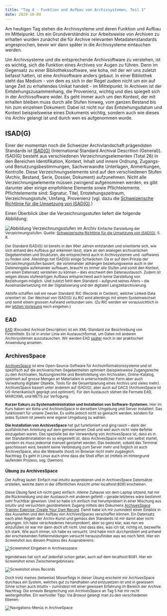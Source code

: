 ```yaml
---
title: "Tag 4 - Funktion und Aufbau von Archivsystemen, Teil 1"
date: 2020-10-09
---
```


Am heutigen Tag stehen die Archivsysteme und deren Funktion und Aufbau im Mittelpunkt. Um ein Grundverständnis zur Arbeitsweise von Archiven zu erhalten wurden zunächst die für Archive relevanten Metadatenstandards angesprochen, bevor wir dann später in die Archivsysteme eintauchen werden.

Um Archivsysteme und die entsprechende Archivsoftware zu verstehen, ist es wichtig, sich die Funktion eines Archives vor Augen zu führen. Denn im Gegensatz zu einer Bibliothekssoftware, wie koha, mit der wir uns zuletzt befasst hatten, ist eine Archisoftware anders gebaut. In einer Bibliothek steht das Medium - von dem es sich in der Regel zudem nicht um ein auf lange Zeit zu erhaltendes Unikat handelt - im Mittelpunkt. In Archiven ist der Entstehungszusammenhang, die Provenienz, wichtig und dies spiegelt sich in der Archivsoftware wider. Es geht immer auch um den Kontext, der mit erhalten bleiben muss durch alle Stufen hinweg, vom ganzen Bestand bis hin zum einzelnen Dokument: Dabei ist nicht nur das Entstehungsdatum und Kontext beispielsweise eines Dokuments wichtig, sondern auch wie dieses ins Archiv gelangt ist und durch wen es aufgenommen wurde.


## ISAD(G)
Einer der momentan noch die Schweizer Archivlandschaft prägendsten Standards ist [ISAD(G)](https://www.ica.org/en/isadg-general-international-standard-archival-description-second-edition) (International Standard Archival Descrition (General)). ISAD(G) besteht aus verschiedenen Verzeichnungselementen (Total 26) in den Bereichen Identifikation, Kontext, Inhalt und innere Ordnung, Zugangs- und Benutzungsbestimmungen, Sachverwandte Unterlagen, Anmerkungen, Kontrolle. Diese Verzeichnungselemente sind auf den verschiedenen Stufen (Archiv, Bestand, Serie, Dossier, Dokument) aufzunehmen. Nicht alle Verzeichnungselemente müssen zwingend aufgenommen werden, es gibt darunter aber einige empfohlene Elemente sowie Pflichtelemente. Pflichtelemente sind: Signatur, Titel, Entstehungszeitraum, Verzeichnungsstufe, Umfang, Provenienz (vgl. dazu die [Schweizerische Richtlinie für die Umsetzung von ISAD(G)](https://vsa-aas.ch/wp-content/uploads/2015/06/Richtlinien_ISAD_G_VSA_d.pdf).)

Einen Überblick über die Verzeichnungsstufen liefert die folgende Abbildung:

![Abbildung Verzeichnungsstufen im Archiv](https://pad.gwdg.de/uploads/upload_82ca797a667bf0d267d800ba41827a13.png)
<small>Einfache Darstellung der Verzeichnungsstufen. Quelle: [Schweizerische Richtlinie für die Umsetzung von ISAD(G)](https://vsa-aas.ch/wp-content/uploads/2015/06/Richtlinien_ISAD_G_VSA_d.pdf), S. 8.

Der Standard ISAD(G) ist bereits in den 90er Jahren entstanden und orientierte sich, wie sich anhand des Aufbaus gut erkennen lässt, stark an den analogen archivarischen Gegebenheiten und Strukturen, die entsprechend auch in Archivsystemen und -softwares zu finden sind. Allerdings hat ISAD(G) einige Schwächen: Da er auf dem Prinzip der Verzeichnungsstufen basiert, die voneinander abhängen beziehungsweise auch in der Dateneingabe aufeinander aufbauen, braucht es immer alle Stufen und somit den Kontext, um einen Datensatz verstehen zu können – dies erschwert den Datenaustausch. Zudem ist wegen dieses stufenartigen Aufbaus entsprechend auch keine Darstellung von Beziehungen möglich. Und zuletzt fehlt dem Standard – aufgrund seines Alters – die Auseinandersetzung mit der Digitalisierung und der digitalen Langzeitarchivierung.

Abhilfe schaffen soll ein neuer Standard: RiC (Records in Context), welcher Linked-Data orientiert ist. Der Wechsel von ISAD(G) zu RiC wird allerdings mit einem Systemwechsel und somit einem grossen Aufwand verbunden sein. (Zu RiC werden wir voraussichtlich in der [letzten Vorlesung](https://thanjoan.github.io/lerntagebuch_bain/2020/12/18/tag-10.html) noch eingehen.)


## EAD 
[EAD](https://de.wikipedia.org/wiki/Encoded_Archival_Description) (Encoded Archival Description) ist ein XML-Standard zur Beschreibung von Findmitteln. Es ist in erster Linie ein Austauschformat, um Daten mit anderen Archivsystemen auszutauschen. Wir werden EAD [später](https://thanjoan.github.io/lerntagebuch_bain/2020/10/16/tag-5.html) noch in der praktischen Anwendung ansehen.


## ArchivesSpace
[ArchivesSpace](https://archivesspace.org/) ist eine Open-Source-Software für Archivinformationssysteme und ist spezifisch auf die archivarischen Gegebenheiten optimiert (beispielsweise Zugangsreche zu den Archivalien, Nutzungsrechte und Bereitstellung von Archivalien, Online-Katalog, optimiert auf grosse Mengen an Materialien in unterschiedlicher Form aber auch Verwaltung digitaler Objekte, Tools für die Gesamtplanung eines Archivs und vieles mehr). ArchivesSpace basiert unter anderem auf ISAD(G), aber auch auf DACS (ArchivesSpace ist US-Amerikanisch geprägt und optimiert). Für den Austausch stehen die Formate EAD, MARCXML und METS zur Verfügung.

**Kurzer Exkurs zu Systemadministration und Installation von Software-Systemen.** Hier im Kurs haben wir Koha und ArchivesSpace in derselben Umgebung und Server installiert. Das funktioniert für unsere Zwecke. Es sollte jedoch nicht so gemacht werden, sondern für jedes System  ist jeweils eine eigene Umgebung zu wählen.

**Die Installation von ArchivesSpace** hat gut funktioniert und ging rasch – dank der ausführlichen Anleitung auf dem gemeinsamen Codi und weil auch nicht viele Befehle einzugeben waren. Das spezielle bei der Verwendung von ArchivesSpace ist, dass es in der Standardinstallation es so eingestellt ist, dass ArchivesSpace nicht von selbst startet, sondern es muss jedesmal manuell gestartet werden. Das bedeutet, sobald das Terminal geschlossen wird, besteht keine Verbindung zum Server mehr und folglich ist auch ArchivesSpace, also die Webseite (host) im Browser nicht mehr zugänglich.   
Nachtrag: Es geht in Linux auch ohne dass die Shell offen ist (mittels im Hintergrund laufenden Prozess, sog. Daemon).

###  Übung zu ArchivesSpace
Der Auftrag lautet: Einfach mal intuitiv ausprobieren und in ArchivesSpace Datensätze erstellen, welche dann in der öffentlichen Ansicht unter localhost:8081 erscheinen.

Diese Übung fand ich nicht ganz einfach. Alleine Zuhause vor dem Laptop sitzend, hat mir die Rückmeldung und der Austausch mit anderen gefehlt – gerade letzteres wäre bestimmt sehr fruchtbar gewesen. Und so habe ich einfach mal herumprobiert in einer Mischung aus intuitiv und versuchtem geordneterem Zugang mittels des Dokumens [ArchivesSpace Traininc Exercise: Create Your Own Record](https://guides.nyu.edu/ld.php?content_id=23198351). Damit habe ich mir zumindest einen Einblick in das Aussehen und den Aufbau von ArchivesSpaces verschaffen können. Ein Datensatz nach allen Regeln der Archiv-Kunst und gemäss den Standards ist mir damit aber nicht gelungen. Ich habe verschiedenes herumprobiert, aber so ganz klar, was nun wo einzufüllen ist war mir dann doch oft nicht. Und dass dies, was ich tat, richtig ist, bezweifle ich stark. Wie auch immer, ich habe es versucht. Und habe mich durchprobiert und anhand der erscheinenden Fehlermeldungen versucht herauszufinden was wo noch fehlt. Hier ein Screenshot aus diesem Prozess des Ausprobierens:


![Screenshot Eingaben in Archivesspace](https://pad.gwdg.de/uploads/upload_16de5d68770d1d3cffc752c359bf7d79.png)


Irgendetwas hat sich auf jedenfall schon getan, auch auf dem localhost:8081. Hier ein Screenshot eines Zwischenergebnisses:

![Screenshot eines Records](https://pad.gwdg.de/uploads/upload_39d4e946e5acb3923beb4b1b9144b00e.png)


Doch trotz meines (teilweise) Misserfolgs in dieser Übung erscheint mir ArchivesSpace durchaus ein System, welches gut zu handhaben und einzusetzen ist und in gewissem Sinne schon auch intuitiv – zumindest mit einer gewissen Erfahrung im Bereich der Archive.   
Nachtrag: Die erneute Besprechung von ArchivesSpace an Tag 5 hat mir recht weitergeholfen. Ein wertvoller Tipp: Via *Browse* gelangt man zu den verschiedenen Ebenen:

![Navigations-Menüs in ArchiveSpace](https://pad.gwdg.de/uploads/upload_c9bd280ad8e27ef7b86149bf43b77d30.png)


